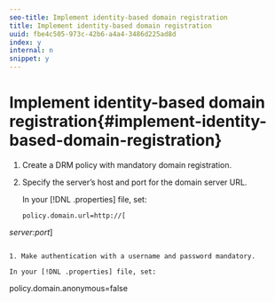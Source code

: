 ```yaml
---
seo-title: Implement identity-based domain registration
title: Implement identity-based domain registration
uuid: fbe4c505-973c-42b6-a4a4-3486d225ad8d
index: y
internal: n
snippet: y
---
```


# Implement identity-based domain registration{#implement-identity-based-domain-registration}

1. Create a DRM policy with mandatory domain registration.
1. Specify the server’s host and port for the domain server URL.

   In your [!DNL .properties] file, set: 

   ```
   policy.domain.url=http://[ 
<i>server:port</i>] 
   ```

1. Make authentication with a username and password mandatory.

   In your [!DNL .properties] file, set: 

   ```
   policy.domain.anonymous=false 
   ```

